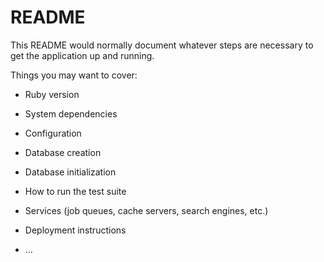 # README

This README would normally document whatever steps are necessary to get the
application up and running.

Things you may want to cover:

* Ruby version

* System dependencies

* Configuration

* Database creation

* Database initialization

* How to run the test suite

* Services (job queues, cache servers, search engines, etc.)

* Deployment instructions

* ...

<!-- [Rails × Vue.js でメモアプリを作成しながらモダンな開発を学ぼう！ | Techpit](https://www.techpit.jp/courses/123) -->
